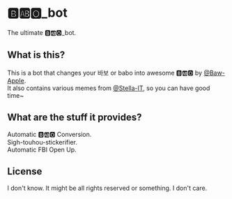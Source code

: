 # 🅱️🆎🅾️_bot
The ultimate 🅱️🆎🅾️_bot.  

## What is this?
This is a bot that changes your 바보 or babo into awesome 🅱️🆎🅾️ by [@Baw-AppIe](https://github.com/Baw-AppIe).  
It also contains various memes from [@Stella-IT](https://github.com/Stella-IT), so you can have good time~  

## What are the stuff it provides?  
Automatic 🅱️🆎🅾️ Conversion.  
Sigh-touhou-stickerifier.  
Automatic FBI Open Up.  

## License
I don't know. It might be all rights reserved or something. I don't care.
